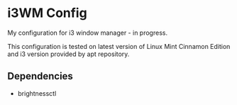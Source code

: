 # i3WM Config

My configuration for i3 window manager - in progress.

This configuration is tested on latest version of Linux Mint Cinnamon Edition and i3 version provided by apt repository.


## Dependencies

- brightnessctl
